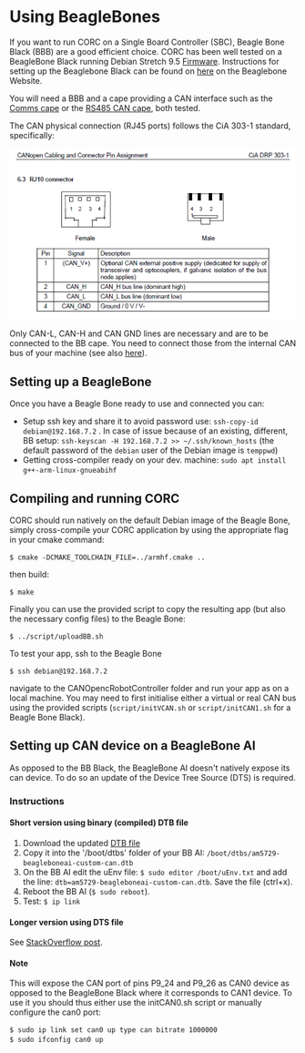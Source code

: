 # Using BeagleBones

If you want to run CORC on a Single Board Controller (SBC), Beagle Bone Black (BBB) are a good efficient choice. CORC has been well tested on a BeagleBone Black running Debian Stretch 9.5 [Firmware](http://beagleboard.org/latest-images). Instructions for setting up the Beaglebone Black can be found on [here](http://beagleboard.org/getting-started) on the Beaglebone Website.

You will need a BBB and a cape providing a CAN interface such as the [Comms cape](https://www.beagleboard.org/boards/beaglebone-comms-cape) or the [RS485 CAN cape](https://www.waveshare.com/rs485-can-cape.htm), both tested. 

The CAN physical connection (RJ45 ports) follows the CiA 303-1 standard, specifically: 

![CAN RJ45 / RJ11 wiring](../img/CANRJ45.png)

Only CAN-L, CAN-H and CAN GND lines are necessary and are to be connected to the BB cape. You need to connect those from the internal CAN bus of your machine (see also [here](./ModifyingDevice.md)).

## Setting up a BeagleBone
 
 Once you have a Beagle Bone ready to use and connected you can: 
 
 - Setup ssh key and share it to avoid password use: `ssh-copy-id debian@192.168.7.2` . In case of issue because of an existing, different, BB setup: `ssh-keyscan -H 192.168.7.2 >> ~/.ssh/known_hosts` (the default password of the `debian` user of the Debian image is `temppwd`)
 - Getting cross-compiler ready on your dev. machine: `sudo apt install g++-arm-linux-gnueabihf`

## Compiling and running CORC

CORC should run natively on the default Debian image of the Beagle Bone, simply cross-compile your CORC application by using the appropriate flag in your cmake command:
```
$ cmake -DCMAKE_TOOLCHAIN_FILE=../armhf.cmake ..
```
 then build: 
 ```
$ make
 ```
Finally you can use the provided script to copy the resulting app (but also the necessary config files) to the Beagle Bone:
```
$ ../script/uploadBB.sh
```

To test your app, ssh to the Beagle Bone
```
$ ssh debian@192.168.7.2
```
navigate to the CANOpencRobotController folder and run your app as on a local machine. You may need to first initialise either a virtual or real CAN bus using the provided scripts (`script/initVCAN.sh` or `script/initCAN1.sh` for a Beagle Bone Black).


## Setting up CAN device on a BeagleBone AI

As opposed to the BB Black, the BeagleBone AI doesn't natively expose its can device. To do so an update of the Device Tree Source (DTS) is required.

### Instructions

#### Short version using binary (compiled) DTB file
1. Download the updated [DTB file](am5729-beagleboneai-custom-can.dtb)
2. Copy it into the '/boot/dtbs' folder of your BB AI: `/boot/dtbs/am5729-beagleboneai-custom-can.dtb`
3. On the BB AI edit the uEnv file: `$ sudo editor /boot/uEnv.txt` and add the line: `dtb=am5729-beagleboneai-custom-can.dtb`. Save the file (ctrl+x).
4. Reboot the BB AI (`$ sudo reboot`).
5. Test: `$ ip link`


#### Longer version using DTS file
See [StackOverflow post](https://stackoverflow.com/questions/62207737/beaglebone-ai-how-to-setup-can-bus).


#### Note 
This will expose the CAN port of pins P9_24 and P9_26 as CAN0 device as opposed to the BeagleBone Black where it corresponds to CAN1 device. To use it you should thus either use the initCAN0.sh script or manually configure the can0 port:

```bash
$ sudo ip link set can0 up type can bitrate 1000000
$ sudo ifconfig can0 up
```
